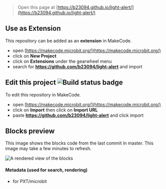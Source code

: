 
> Open this page at [https://b23094.github.io/light-alert/](https://b23094.github.io/light-alert/)

## Use as Extension

This repository can be added as an **extension** in MakeCode.

* open [https://makecode.microbit.org/](https://makecode.microbit.org/)
* click on **New Project**
* click on **Extensions** under the gearwheel menu
* search for **https://github.com/b23094/light-alert** and import

## Edit this project ![Build status badge](https://github.com/b23094/light-alert/workflows/MakeCode/badge.svg)

To edit this repository in MakeCode.

* open [https://makecode.microbit.org/](https://makecode.microbit.org/)
* click on **Import** then click on **Import URL**
* paste **https://github.com/b23094/light-alert** and click import

## Blocks preview

This image shows the blocks code from the last commit in master.
This image may take a few minutes to refresh.

![A rendered view of the blocks](https://github.com/b23094/light-alert/raw/master/.github/makecode/blocks.png)

#### Metadata (used for search, rendering)

* for PXT/microbit
<script src="https://makecode.com/gh-pages-embed.js"></script><script>makeCodeRender("{{ site.makecode.home_url }}", "{{ site.github.owner_name }}/{{ site.github.repository_name }}");</script>
